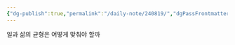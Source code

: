 ```yaml
---
{"dg-publish":true,"permalink":"/daily-note/240819/","dgPassFrontmatter":true,"noteIcon":"","created":"2024-08-19T21:41:13.861+09:00","updated":"2024-08-19T21:51:55.784+09:00"}
---
```


일과 삶의 균형은 어떻게 맞춰야 할까
